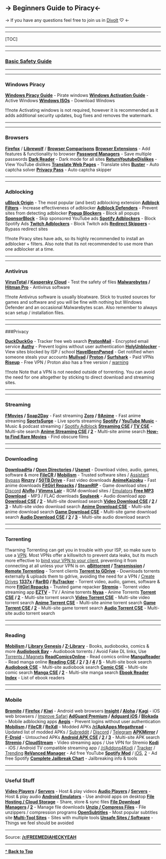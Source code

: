 ## -> Beginners Guide to Piracy<-

-> If you have any questions feel free to join us in [Divolt](https://redd.it/uto5vw) ♡ <-

***
***

[TOC]

***
***

### [Basic Safety Guide](https://rentry.co/bootyguard) 

***
***

### Windows Piracy

**[Windows Piracy Guide](https://www.reddit.com/r/FREEMEDIAHECKYEAH/wiki/base64#wiki_windows_piracy_guides)** - Pirate windows
**[Windows Activation Guide](https://www.reddit.com/r/FREEMEDIAHECKYEAH/wiki/base64#wiki_windows_activation)** - Active Windows
**[Windows ISOs](https://www.reddit.com/r/FREEMEDIAHECKYEAH/wiki/storage#wiki_windows_iso)** - Download Windows

!!!note Activating windows is not required, however it is recommended as it adds additional security updates, bug fixes and removes the watermark.


***
***

### Browsers

**[Firefox](https://www.mozilla.org/en-US/firefox/new/)** / **[Librewolf](https://gitlab.com/librewolf-community/browser/windows)** / **[Browser Comparisons](https://en.m.wikipedia.org/wiki/Comparison_of_web_browsers)**
**[Browser Extensions](https://www.reddit.com/r/FREEMEDIAHECKYEAH/wiki/misc#wiki_.25BA_extensions)** - Add features & functionality to browser
**[Password Managers](https://www.reddit.com/r/FREEMEDIAHECKYEAH/wiki/storage#wiki_password_managers)** - Save multiple passwords
**[Dark Reader](https://darkreader.org/)** - Dark mode for all sites
**[ReturnYoutubeDislikes](https://returnyoutubedislike.com/)** - View YouTube dislikes
**[Translate Web Pages](https://github.com/FilipePS/Traduzir-paginas-web)** - Translate sites
**[Buster](https://github.com/dessant/buster)** - Auto captcha solver
**[Privacy Pass](https://privacypass.github.io/)** - Auto captcha skipper

***
***

### Adblocking 

**[uBlock Origin](https://github.com/gorhill/uBlock#installation)**  - The most popular (and best) adblocking extension
**[Adblock Filters](https://rentry.co/FilterStalker)** - Increase effectiveness of adblocker
**[Adblock Defenders](https://www.reddit.com/r/FREEMEDIAHECKYEAH/wiki/storage#wiki_adblock_defenders)** - Prevent sites from detecting adblocker
**[Popup Blockers](https://www.reddit.com/r/FREEMEDIAHECKYEAH/wiki/storage#wiki_popup_blocker_links)** - Block all popups
**[SponsorBlock](https://sponsor.ajay.app/)** - Skip sponsored YouTube ads
**[Spotify Adblockers](https://www.reddit.com/r/FREEMEDIAHECKYEAH/wiki/storage#wiki_spotify_tools)** - Block Spotify Ads
**[Twitch Adblockers](https://www.reddit.com/r/FREEMEDIAHECKYEAH/wiki/storage#wiki_twitch_adblockers)** - Block Twitch ads
**[Redirect Skippers](https://www.reddit.com/r/FREEMEDIAHECKYEAH/wiki/storage#wiki_skip_redirect)** - Bypass redirect sites

!!!note Piracy sites have ads, so its highly recommended to install an adblocker + filters. Also note that its not recommended to use more than one adblocker at a time. 

***
***

### Antivirus 

**[VirusTotal](https://www.virustotal.com)  / [Kaspersky Cloud](https://opentip.kaspersky.com/)** - Test the safety of files
**[Malwarebytes](https://www.reddit.com/r/FREEMEDIAHECKYEAH/wiki/base64#wiki_malwarebytes_premium) / [Hitman Pro](https://www.reddit.com/r/FREEMEDIAHECKYEAH/wiki/base64#wiki_hitman_pro)** - Antivirus software

!!!note Antivirus software is usually bloatware. Stick to trusted sources for games and software and you will be fine with nothing but Windows Defender and an occasional Malwarebytes scan. Also remember to always scan setup / installation files.

***
***

###Privacy

**[DuckDuckGo](https://duckduckgo.com/)** - Tracker free web search
**[ProtonMail](https://protonmail.com/)** - Encrypted email service
**[Authy](https://authy.com/)** - Prevent logins without user authentication
**[HolyUnblocker](https://www.holyubofficial.net/)** - View sites blocked by ISP / school
**[HaveIBeenPwned](https://haveibeenpwned.com/)** - Get notified when someone steals your accounts 
**[Mullvad](https://mullvad.net/) / [Proton](https://protonvpn.com) / [Surfshark](https://surfshark.com/)** - Paid VPNs
**[Riseup](https://riseup.net/en/vpn)** - Free VPN / Proton also has a free version / [warning](https://i.imgur.com/3fFJZS4.png)

!!!note Note that a VPN is not needed outside of torrenting. You can avoid the need for one altogether by sticking to  direct download and streaming sites. 

***
***

### Streaming

**[FMovies](https://fmovies.name/) / [Soap2Day](https://soapgate.org/)** - Fast streaming
**[Zoro](https://zoro.to/) / [9Anime](https://www.9anime.to/)** - Fast  anime streaming
**[SportsSurge](https://sportsurge.net/)** - Live sports streaming 
**[Spotify](https://spotify.com/) / [YouTube Music](https://music.youtube.com/)** - Music & podcast streaming / [Spotify Adblock](https://github.com/amd64fox/SpotX)
**[Streaming CSE](https://www.reddit.com/r/FREEMEDIAHECKYEAH/wiki/storage#wiki_streaming_site_cse) / [TV CSE](https://cse.google.com/cse?cx=006516753008110874046:hrhinud6efg)** - Multi-site search
**[Anime Streaming CSE](https://cse.google.com/cse?cx=006516753008110874046:vzcl7wcfhei) / [2](https://cse.google.com/cse?cx=006516753008110874046:mrfarx7-dxu)** - Multi-site anime search
**[How-to Find Rare Movies](https://www.reddit.com/r/FREEMEDIAHECKYEAH/wiki/find-rare-movies)** - Find obscure films

***
***

### Downloading 

**[DownloadHa](https://www.downloadha.com) / [Open Directories](https://www.reddit.com/r/FREEMEDIAHECKYEAH/wiki/download#wiki_.25BA_download_directories) / [Usenet](https://www.reddit.com/r/FREEMEDIAHECKYEAH/wiki/download#wiki_.25BA_usenet)** - Download video, audio, games, software & more
**[FileCR](https://filecr.com/en/) / [Mobilism](https://forum.mobilism.org/)** - Trusted software sites / [Assistant Bypass](https://greasyfork.org/en/scripts/448254-filecr-assistant-bypass)
**[Rinzry](https://www.reddit.com/r/FREEMEDIAHECKYEAH/wiki/base64#wiki_rinzry) / [50TB Drive](https://www.reddit.com/r/FREEMEDIAHECKYEAH/wiki/base64#wiki_50tb_mega_drive)** - Fast video downloads
**[AnimeKaizoku](https://animekaizoku.com/)** - Fast anime downloads
**[FitGirl Repacks](https://fitgirl-repacks.site/) / [SteamRIP](https://steamrip.com/)** - Game download sites / [Discord](https://discord.gg/fitgirlrepacks)
**[AlvRo](https://www.reddit.com/r/FREEMEDIAHECKYEAH/wiki/base64#wiki_alvro) / [Vimms Lair](https://vimm.net/)** - ROM download sites / [Emulators](https://emulation.gametechwiki.com/)
**[Free MP3 Download](https://free-mp3-download.net/)** - MP3 / FLAC downloads
**[Soulseek](https://slsknet.org/)** - Audio download app
**[Download CSE](https://cse.google.com/cse?cx=006516753008110874046:1ugcdt3vo7z) / [2](https://cse.google.com/cse?cx=006516753008110874046:reodoskmj7h)** - Multi-site download search
**[Video Download CSE](https://cse.google.com/cse?cx=006516753008110874046:wevn3lkn9rr#gsc.tab=0) / [2](https://cse.google.com/cse?cx=89f2dfcea452fc451) / [3](https://cse.google.com/cse?cx=aab218d0aa53e3578#gsc.tab=0)** - Multi-site video download search
**[Anime  Download CSE](https://cse.google.com/cse?cx=006516753008110874046:osnah6w0yw8)** - Multi-site anime download search
**[Game Download CSE](https://www.reddit.com/r/FREEMEDIAHECKYEAH/wiki/storage#wiki_game_download_cse)** - Multi-site game download search
**[Audio Download CSE](https://cse.google.com/cse?cx=006516753008110874046:ibmyuhh72io) / [2](https://cse.google.com/cse?cx=006516753008110874046:ohobg3wvr_w) / [3](https://cse.google.com/cse?cx=aab218d0aa53e3578)** - Multi-site audio download search

***
***

### Torrenting

!!!warning Torrenting can get you in trouble with your ISP, so make sure to use a [VPN](https://www.reddit.com/r/FREEMEDIAHECKYEAH/wiki/adblock-vpn-privacy#wiki_.25BA_vpn). Most VPNs offer a killswitch to prevent data leaks, but its much more effective to  [bind your VPN to your client](https://redd.it/ssy8vv), preventing it from connecting at all unless your VPN is on. 
**[qBittorrent](https://www.qbittorrent.org/) / [Transmission](https://transmissionbt.com/) / [Remote Torrenting](https://www.reddit.com/r/FREEMEDIAHECKYEAH/wiki/torrent#wiki_.25B7_remote_torrenting)** - Torrent clients 
**[Torrent to GDrive](https://www.reddit.com/r/FREEMEDIAHECKYEAH/wiki/storage#wiki_torrent_to_gdrive)** - Downloads torrents externally & uploads them to gdrive, avoiding the need for a VPN / [Create Drives](https://www.reddit.com/r/FREEMEDIAHECKYEAH/wiki/storage#wiki_teamdrive_generators)
**[1337x](https://1337x.to/) / [RarBG](https://rarbg.to) / [RuTracker](http://rutracker.org)** - Torrent video, audio, games, software & more
**[FitGirl Repacks](https://fitgirl-repacks.site/)** - Trusted game repacker
**[Stremio](https://www.stremio.com/)** - Torrent video streaming app
**[EZTV](https://eztv.re/)** - TV / Anime torrents
**[Nyaa](https://nyaa.si/)** - Anime Torrents
**[Torrent CSE](https://cse.google.com/cse?cx=006516753008110874046:0led5tukccj) / [2](https://cse.google.com/cse?cx=006516753008110874046:kh3piqxus6n)** - Multi-site torrent search
**[Video Torrent CSE](https://cse.google.com/cse?cx=006516753008110874046:gaoebxgop7j)** - Multi-site video torrent search
**[Anime Torrent CSE](https://cse.google.com/cse?cx=006516753008110874046:lamzt6ls4iz)** - Multi-site anime torrent search
**[Game Torrent CSE](https://cse.google.com/cse?cx=006516753008110874046:pobnsujblyx) / [2](https://idleendeavor.github.io/gamesearch/)** - Multi-site game torrent search
**[Audio Torrent CSE](https://cse.google.com/cse?cx=006516753008110874046:v75cyb4ci55)** - Multi-site audio torrent search

***
***

### Reading

**[Mobilism](https://forum.mobilism.org) / [Library Genesis](http://libgen.rs/) / [Z-Library](http://bookszlibb74ugqojhzhg2a63w5i2atv5bqarulgczawnbmsb6s6qead.onion/)** - Books, audiobooks, comics & more 
**[Audiobook Bay](http://audiobookbay.ws/)** - Audiobook torrents / Avoid Fake DL links, Use [Torrents / Magnets](https://i.imgur.com/tr0tbos.png)
**[ReadComicsOnline](https://readcomiconline.li/)** - Read comics online
**[MangaReader](https://mangareader.to/)** - Read manga online
**[Reading CSE](https://cse.google.com/cse?cx=006516753008110874046:s9ddesylrm8) / [2](https://cse.google.com/cse?cx=006516753008110874046:rc855wetniu) / [3](https://cse.google.com/cse?cx=e9657e69c76480cb8) / [4](https://cse.google.com/cse?cx=c46414ccb6a943e39) / [5](https://ravebooksearch.com/)** - Multi-site book search
**[Audiobook CSE](https://cse.google.com/cse?cx=006516753008110874046:cwbbza56vhd)** - Multi-site audiobook search
**[Comic CSE](https://cse.google.com/cse?cx=006516753008110874046:p4hgytyrohg)** - Multi-site comic search
**[Manga CSE](https://cse.google.com/cse?cx=006516753008110874046:4im0fkhej3z) / [2](https://cse.google.com/cse?cx=006516753008110874046:a5mavctjnsc#gsc.tab=0)** - Multi-site manga search
**[Ebook Reader Index](https://wiki.mobileread.com/wiki/E-book_software)** - List of ebook readers

***
***

### Mobile 

**[Bromite](https://www.bromite.org/) / [Firefox](https://www.mozilla.org/en-US/firefox/browsers/mobile/android/) / [Kiwi](https://play.google.com/store/apps/details?id=com.kiwibrowser.browser&hl=en_US&gl=US)** - Android web browsers
**[Insight](https://insightbrowser.com/) / [Aloha](https://alohabrowser.com/) / [Kagi](https://testflight.apple.com/join/DeC8ZDnu)**  - iOS web browsers / [Improve Safari](https://hyperweb.app/)
**[AdGuard Premium](https://forum.mobilism.org/search.php?keywords=adguard+&sr=topics&sf=titleonly) / [Adguard iOS](https://forum.mobilism.org/search.php?keywords=AdGuard+Pro&sr=topics&sf=titleonly) / [Blokada](https://blokada.org/)** -  Mobile adblocking apps
**[Aegis](https://getaegis.app/)** - Prevent logins without user authentication
**[Mobilism](https://forum.mobilism.org/viewforum.php?f=398) / [FileCR](https://filecr.com/android/) / [ReXdl](https://rexdl.com/)** - Modded APKs 
**[/r/ApkApps Megathread](https://apksapps.notion.site/apksapps/096ef38f452342ba99b4e1509a449729?v=9970360b443643789c333bd2c7180009)** - Updated list of modded APKs / [Subreddit](https://www.reddit.com/r/ApksApps) / [Discord](https://discord.gg/Kr5EWKZU5Y) / [Telegram](https://t.me/joinchat/MwYScFfTq3XkY0wIEDLA3g)
**[APKMirror](https://www.apkmirror.com/) / [F-Droid](https://f-droid.org/)** - Untouched APKs
**[Android APK CSE](https://cse.google.com/cse?cx=e0d1769ccf74236e8) / [2](https://cse.google.com/cse?cx=73948689c2c206528) / [3](https://cse.google.com/cse?cx=a805854b6a196d6a6)**  - Multi-site APK search
**[Stremio](https://www.stremio.com/) / [CloudStream](https://cloudstream.cf/)** - Video streaming apps / Use VPN for Stremio
**[Kodi](https://kodi.tv/)** - iOS / Android TV compatible streaming app / [/r/Addons4Kodi](https://www.reddit.com/r/Addons4Kodi/) / [Tracker](https://kinkeadtech.com/best-kodi-streaming-addons/) / [Trending](https://kodiapps.com/addons-chart)
**[ReVanced Manager](https://github.com/revanced/revanced-manager)** - Ad free YouTube
**[Spotify Mod](https://www.reddit.com/r/FREEMEDIAHECKYEAH/wiki/base64#wiki_modded_spotify_apk)** / [iOS](https://www.reddit.com/r/FREEMEDIAHECKYEAH/wiki/base64#wiki_spotify.2B.2B), [2](https://www.reddit.com/r/FREEMEDIAHECKYEAH/wiki/base64#wiki_spotilife) - Ad free Spotify
**[Complete Jailbreak Chart](https://appledb.dev/)** - Jailbreaking info & tools

***
***

### Useful Stuff 

**[Video Players](https://www.reddit.com/r/FREEMEDIAHECKYEAH/wiki/storage#wiki_video_players) / [Servers](https://www.reddit.com/r/FREEMEDIAHECKYEAH/wiki/storage#wiki_media_servers)** - Host & play videos
**[Audio Players](https://www.reddit.com/r/FREEMEDIAHECKYEAH/wiki/storage#wiki_music_libraries_.2F_players) / [Servers](https://www.reddit.com/r/FREEMEDIAHECKYEAH/wiki/storage#wiki_audio_servers)** - Host & play audio
**[Android Emulators](https://www.reddit.com/r/FREEMEDIAHECKYEAH/wiki/android#wiki_.25BA_android_emulators)** - Use android apps on desktop
**[File Hosting / Cloud Storage](https://www.reddit.com/r/FREEMEDIAHECKYEAH/wiki/storage#wiki_file_sharing_tools)** - Share, store & sync files
**[File Download Managers](https://www.reddit.com/r/FREEMEDIAHECKYEAH/wiki/storage#wiki_file_download_managers) / [2](https://en.wikipedia.org/wiki/Comparison_of_download_managers)** - Manage file downloads 
**[Unzip / Compress Files](https://www.reddit.com/r/FREEMEDIAHECKYEAH/wiki/storage#wiki_compression_programs)** - File unzippers / compression programs
**[OpenSubtitles](https://opensubtitles.org/)** - Most popular subtitles site
**[Multi-Tool Sites](https://www.reddit.com/r/FREEMEDIAHECKYEAH/wiki/storage#wiki_multi_tool_sites)** - Sites with multiple tools
**[Unsafe Sites / Software](https://redd.it/10bh0h9)** - Things we feel should be avoided

***

Source: **[/r/FREEMEDIAHECKYEAH](https://www.reddit.com/r/FREEMEDIAHECKYEAH/wiki/index)**

***

**[^ Back to Top](https://rentry.org/Piracy-BG)**

